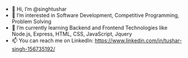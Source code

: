 - 👋 Hi, I’m @singhtushar
- 👀 I’m interested in Software Development, Competitive Programming, Problem Solving
- 🌱 I’m currently learning Backend and Frontend Technologies like Node.js, Express, HTML, CSS, JavaScript, Jquery
- 📫 You can reach me on LinkedIn: https://www.linkedin.com/in/tushar-singh-156735192/
